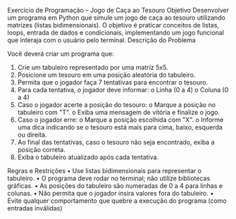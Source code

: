 Exercício de Programação – Jogo de Caça ao
Tesouro
Objetivo
Desenvolver um programa em Python que simule um jogo de caça ao tesouro utilizando matrizes
(listas bidimensionais). O objetivo é praticar conceitos de listas, loops, entrada de dados e
condicionais, implementando um jogo funcional que interaja com o usuário pelo terminal.
Descrição do Problema

Você deverá criar um programa que:
1. Crie um tabuleiro representado por uma matriz 5x5.
2. Posicione um tesouro em uma posição aleatória do tabuleiro.
3. Permita que o jogador faça 7 tentativas para encontrar o tesouro.
4. Para cada tentativa, o jogador deve informar:
o Linha (0 a 4)
o Coluna (0 a 4)
5. Caso o jogador acerte a posição do tesouro:
o Marque a posição no tabuleiro com "T".
o Exiba uma mensagem de vitória e finalize o jogo.
6. Caso o jogador erre:
o Marque a posição escolhida com "X".
o Informe uma dica indicando se o tesouro está mais para cima, baixo, esquerda ou
direita.
7. Ao final das tentativas, caso o tesouro não seja encontrado, exiba a posição correta.
8. Exiba o tabuleiro atualizado após cada tentativa.


Regras e Restrições
• Use listas bidimensionais para representar o tabuleiro.
• O programa deve rodar no terminal; não utilize bibliotecas gráficas.
• As posições do tabuleiro são numeradas de 0 a 4 para linhas e colunas.
• Não permita que o jogador insira valores fora do tabuleiro.
• Evite qualquer comportamento que quebre a execução do programa (como entradas
inválidas)

